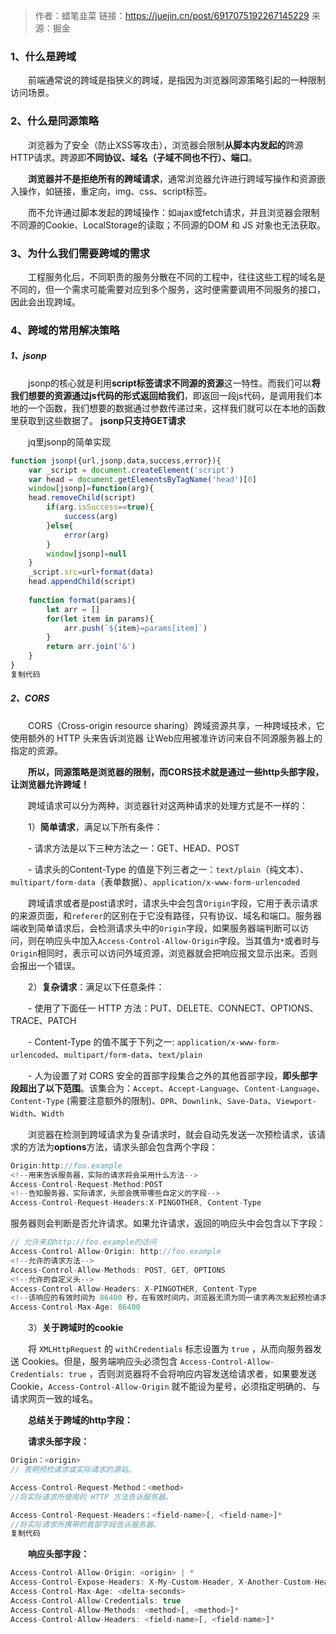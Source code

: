 > 作者：蜡笔韭菜
> 链接：https://juejin.cn/post/6917075192267145229
> 来源：掘金

### 1、什么是跨域

　　前端通常说的跨域是指狭义的跨域，是指因为浏览器同源策略引起的一种限制访问场景。

### 2、什么是同源策略

　　浏览器为了安全（防止XSS等攻击），浏览器会限制**从脚本内发起的**跨源HTTP请求。跨源即**不同协议、域名（子域不同也不行）、端口**。

　　**浏览器并不是拒绝所有的跨域请求**，通常浏览器允许进行跨域写操作和资源嵌入操作，如链接，重定向，img、css、script标签。

　　而不允许通过脚本发起的跨域操作：如ajax或fetch请求，并且浏览器会限制不同源的Cookie、LocalStorage的读取；不同源的DOM 和 JS 对象也无法获取。

### 3、为什么我们需要跨域的需求

　　工程服务化后，不同职责的服务分散在不同的工程中，往往这些工程的域名是不同的，但一个需求可能需要对应到多个服务，这时便需要调用不同服务的接口，因此会出现跨域。

### 4、跨域的常用解决策略

##### 1、jsonp

　　jsonp的核心就是利用**script标签请求不同源的资源**这一特性。而我们可以**将我们想要的资源通过js代码的形式返回给我们**，即返回一段js代码，是调用我们本地的一个函数，我们想要的数据通过参数传递过来，这样我们就可以在本地的函数里获取到这些数据了。  **jsonp只支持GET请求**

　　jq里jsonp的简单实现

```js
function jsonp({url,jsonp,data,success,error}){
    var _script = document.createElement('script')
    var head = document.getElementsByTagName('head')[0]
    window[jsonp]=function(arg){
    head.removeChild(script)
        if(arg.isSuccess==true){
            success(arg)
        }else{
            error(arg)
        }
        window[jsonp]=null
    }
    _script.src=url+format(data)
    head.appendChild(script) 
    
    function format(params){
        let arr = []
        for(let item in params){
            arr.push(`${item}=params[item]`)
        }
        return arr.join('&')
    }
}
复制代码
```

##### 2、CORS

　　CORS（Cross-origin resource sharing）跨域资源共享，一种跨域技术，它使用额外的 HTTP 头来告诉浏览器  让Web应用被准许访问来自不同源服务器上的指定的资源。

　　**所以，同源策略是浏览器的限制，而CORS技术就是通过一些http头部字段，让浏览器允许跨域！**

　　跨域请求可以分为两种，浏览器针对这两种请求的处理方式是不一样的：

　　1）**简单请求**，满足以下所有条件：

　　- 请求方法是以下三种方法之一：GET、HEAD、POST

　　- 请求头的Content-Type 的值是下列三者之一：`text/plain`（纯文本）、`multipart/form-data`（表单数据）、`application/x-www-form-urlencoded`

　　跨域请求或者是post请求时，请求头中会包含`Origin`字段，它用于表示请求的来源页面，和`referer`的区别在于它没有路径，只有协议、域名和端口。服务器端收到简单请求后，会检测请求头中的`Origin`字段，如果服务器端判断可以访问，则在响应头中加入`Access-Control-Allow-Origin`字段。当其值为`*`或者时与`Origin`相同时，表示可以访问外域资源，浏览器就会把响应报文显示出来。否则会报出一个错误。

　　2）**复杂请求**：满足以下任意条件：

　　- 使用了下面任一 HTTP 方法：PUT、DELETE、CONNECT、OPTIONS、TRACE、PATCH　　

　　- Content-Type 的值不属于下列之一: `application/x-www-form-urlencoded`、`multipart/form-data`、`text/plain`　

　　- 人为设置了对 CORS 安全的首部字段集合之外的其他首部字段，**即头部字段超出了以下范围**。该集合为：`Accept`、`Accept-Language`、`Content-Language`、`Content-Type` (需要注意额外的限制)、`DPR`、`Downlink`、`Save-Data`、`Viewport-Width`、`Width`　

　　浏览器在检测到跨域请求为复杂请求时，就会自动先发送一次预检请求，该请求的方法为**options**方法，请求头部会包含两个字段：

```js
Origin:http://foo.example
<!--用来告诉服务器，实际的请求将会采用什么方法-->
Access-Control-Request-Method:POST
<!--告知服务器，实际请求，头部会携带哪些自定义的字段-->
Access-Control-Request-Headers:X-PINGOTHER, Content-Type
```

​		服务器则会判断是否允许请求。如果允许请求，返回的响应头中会包含以下字段：

```js
// 允许来自http://foo.example的访问
Access-Control-Allow-Origin: http://foo.example
<!--允许的请求方法-->
Access-Control-Allow-Methods: POST, GET, OPTIONS
<!--允许的自定义头-->
Access-Control-Allow-Headers: X-PINGOTHER, Content-Type
<!--该响应的有效时间为 86400 秒，在有效时间内，浏览器无须为同一请求再次发起预检请求-->
Access-Control-Max-Age: 86400
```

　　3）**关于跨域时的cookie**

　　将 `XMLHttpRequest` 的 `withCredentials` 标志设置为 `true` ，从而向服务器发送 Cookies。但是，服务端响应头必须包含 `Access-Control-Allow-Credentials: true` ，否则浏览器将不会将响应内容发送给请求者，如果要发送Cookie，`Access-Control-Allow-Origin` 就不能设为星号，必须指定明确的、与请求网页一致的域名。

　　**总结关于跨域的http字段：**

　　**请求头部字段：**

```js
Origin：<origin>
// 表明预检请求或实际请求的源站。

Access-Control-Request-Method：<method>  
//将实际请求所使用的 HTTP 方法告诉服务器。

Access-Control-Request-Headers：<field-name>[, <field-name>]* 
//将实际请求所携带的首部字段告诉服务器。
复制代码
```

　　**响应头部字段：**

```js
Access-Control-Allow-Origin: <origin> | *
Access-Control-Expose-Headers: X-My-Custom-Header, X-Another-Custom-Header
Access-Control-Max-Age: <delta-seconds>
Access-Control-Allow-Credentials: true
Access-Control-Allow-Methods: <method>[, <method>]*
Access-Control-Allow-Headers: <field-name>[, <field-name>]*
```
